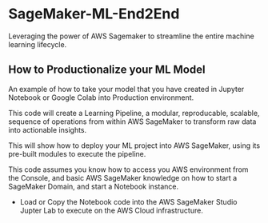 # SageMaker-ML-End2End
 Leveraging the power of AWS Sagemaker to streamline the entire machine learning lifecycle.
 
 ## How to Productionalize your ML Model ##

 An example of how to take your model that you have created in Jupyter Notebook or Google Colab into Production environment.
 
 This code will create a Learning Pipeline, a modular, reproducable, scalable, sequence of operations from within AWS SageMaker to transform raw data into actionable insights.
 
 This will show how to deploy your ML project into AWS SageMaker, using its pre-built modules to execute the pipeline.
 
 This code assumes you know how to access you AWS environment from the Console, and basic AWS SageMaker knowledge on how to start a SageMaker Domain, and start a Notebook instance.
 
 * Load or Copy the Notebook code into the AWS SageMaker Studio Jupter Lab to execute on the AWS Cloud infrastructure. 
 
 
